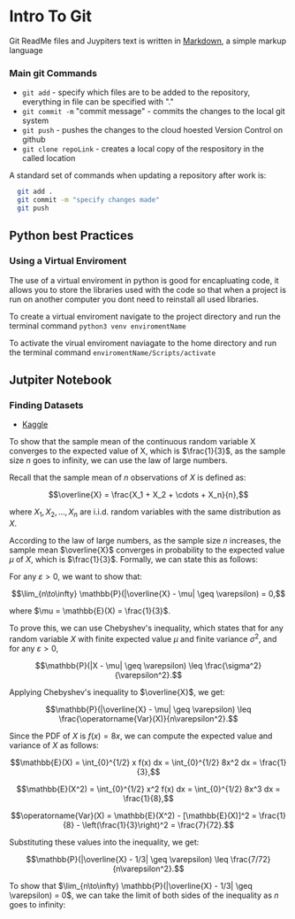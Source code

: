 # Intro To Git

Git ReadMe files and Juypiters text is written in [Markdown](https://www.markdownguide.org/cheat-sheet/), a simple markup language

### Main git Commands
- `git add` - specify which files are to be added to the repository, everything in file can be specified with "."
- `git commit -m` "commit message" - commits the changes to the local git system
- `git push` - pushes the changes to the cloud hoested Version Control on github
- `git clone repoLink` - creates a local copy of the respository in the called location

A standard set of commands when updating a repository after work is:
```bash
  git add .
  git commit -m "specify changes made"
  git push
```

## Python best Practices
### Using a Virtual Enviroment 
The use of a virtual enviroment in python is good for encapluating code, it allows you to store the libraries used with the code so that when a project is run on another computer you dont need to reinstall all used libraries.

To create a virtual enviroment navigate to the project directory and run the terminal command `python3 venv enviromentName`

To activate the virual enviroment naviagate to the home directory and run the terminal command `enviromentName/Scripts/activate`


## Jutpiter Notebook
### Finding Datasets
- [Kaggle](https://www.kaggle.com/datasets)



To show that the sample mean of the continuous random variable X converges to the expected value of X, which is $\frac{1}{3}$, as the sample size $n$ goes to infinity, we can use the law of large numbers.

Recall that the sample mean of $n$ observations of $X$ is defined as:

$$\overline{X} = \frac{X_1 + X_2 + \cdots + X_n}{n},$$

where $X_1, X_2, \ldots, X_n$ are i.i.d. random variables with the same distribution as $X$.

According to the law of large numbers, as the sample size $n$ increases, the sample mean $\overline{X}$ converges in probability to the expected value $\mu$ of $X$, which is $\frac{1}{3}$. Formally, we can state this as follows:

For any $\varepsilon > 0$, we want to show that:

$$\lim_{n\to\infty} \mathbb{P}(|\overline{X} - \mu| \geq \varepsilon) = 0,$$

where $\mu = \mathbb{E}(X) = \frac{1}{3}$.

To prove this, we can use Chebyshev's inequality, which states that for any random variable $X$ with finite expected value $\mu$ and finite variance $\sigma^2$, and for any $\varepsilon > 0$,

$$\mathbb{P}(|X - \mu| \geq \varepsilon) \leq \frac{\sigma^2}{\varepsilon^2}.$$

Applying Chebyshev's inequality to $\overline{X}$, we get:

$$\mathbb{P}(|\overline{X} - \mu| \geq \varepsilon) \leq \frac{\operatorname{Var}(X)}{n\varepsilon^2}.$$

Since the PDF of $X$ is $f(x) = 8x$, we can compute the expected value and variance of $X$ as follows:

$$\mathbb{E}(X) = \int_{0}^{1/2} x f(x) dx = \int_{0}^{1/2} 8x^2 dx = \frac{1}{3},$$

$$\mathbb{E}(X^2) = \int_{0}^{1/2} x^2 f(x) dx = \int_{0}^{1/2} 8x^3 dx = \frac{1}{8},$$

$$\operatorname{Var}(X) = \mathbb{E}(X^2) - [\mathbb{E}(X)]^2 = \frac{1}{8} - \left(\frac{1}{3}\right)^2 = \frac{7}{72}.$$

Substituting these values into the inequality, we get:

$$\mathbb{P}(|\overline{X} - 1/3| \geq \varepsilon) \leq \frac{7/72}{n\varepsilon^2}.$$

To show that $\lim_{n\to\infty} \mathbb{P}(|\overline{X} - 1/3| \geq \varepsilon) = 0$, we can take the limit of both sides of the inequality as $n$ goes to infinity:
